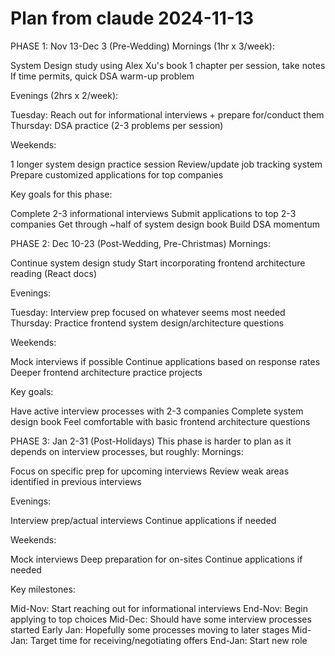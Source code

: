 # Plan from claude 2024-11-13

PHASE 1: Nov 13-Dec 3 (Pre-Wedding)
Mornings (1hr x 3/week):

System Design study using Alex Xu's book
1 chapter per session, take notes
If time permits, quick DSA warm-up problem

Evenings (2hrs x 2/week):

Tuesday: Reach out for informational interviews + prepare for/conduct them
Thursday: DSA practice (2-3 problems per session)

Weekends:

1 longer system design practice session
Review/update job tracking system
Prepare customized applications for top companies

Key goals for this phase:

Complete 2-3 informational interviews
Submit applications to top 2-3 companies
Get through ~half of system design book
Build DSA momentum

PHASE 2: Dec 10-23 (Post-Wedding, Pre-Christmas)
Mornings:

Continue system design study
Start incorporating frontend architecture reading (React docs)

Evenings:

Tuesday: Interview prep focused on whatever seems most needed
Thursday: Practice frontend system design/architecture questions

Weekends:

Mock interviews if possible
Continue applications based on response rates
Deeper frontend architecture practice projects

Key goals:

Have active interview processes with 2-3 companies
Complete system design book
Feel comfortable with basic frontend architecture questions

PHASE 3: Jan 2-31 (Post-Holidays)
This phase is harder to plan as it depends on interview processes, but roughly:
Mornings:

Focus on specific prep for upcoming interviews
Review weak areas identified in previous interviews

Evenings:

Interview prep/actual interviews
Continue applications if needed

Weekends:

Mock interviews
Deep preparation for on-sites
Continue applications if needed

Key milestones:

Mid-Nov: Start reaching out for informational interviews
End-Nov: Begin applying to top choices
Mid-Dec: Should have some interview processes started
Early Jan: Hopefully some processes moving to later stages
Mid-Jan: Target time for receiving/negotiating offers
End-Jan: Start new role